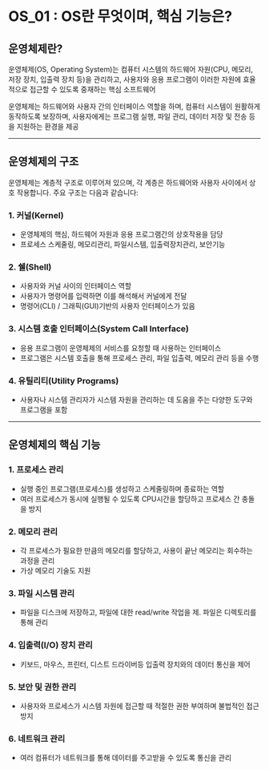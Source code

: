 # OS_01 : OS란 무엇이며, 핵심 기능은?

## **운영체제란?**

운영체제(OS, Operating System)는 컴퓨터 시스템의 하드웨어 자원(CPU, 메모리, 저장 장치, 입출력 장치 등)을 관리하고, 사용자와 응용 프로그램이 이러한 자원에 효율적으로 접근할 수 있도록 중재하는 핵심 소프트웨어

운영체제는 하드웨어와 사용자 간의 인터페이스 역할을 하며, 컴퓨터 시스템이 원활하게 동작하도록 보장하며, 사용자에게는 프로그램 실행, 파일 관리, 데이터 저장 및 전송 등을 지원하는 환경을 제공

---

## **운영체제의 구조**

운영체제는 계층적 구조로 이루어져 있으며, 각 계층은 하드웨어와 사용자 사이에서 상호 작용합니다. 주요 구조는 다음과 같습니다:

### **1. 커널(Kernel)**

- 운영체제의 핵심, 하드웨어 자원과 응용 프로그램간의 상호작용을 담당
- 프로세스 스케줄링, 메모리관리, 파일시스템, 입출력장치관리, 보안기능

### 2. 쉘(Shell)

- 사용자와 커널 사이의 인터페이스 역할
- 사용자가 명령어를 입력하면 이를 해석해서 커널에게 전달
- 명령어(CLI) / 그래픽(GUI)기반의 사용자 인터페이스가 있음

### 3. **시스템 호출 인터페이스(System Call Interface)**

- 응용 프로그램이 운영체제의 서비스를 요청할 때 사용하는 인터페이스
- 프로그램은 시스템 호출을 통해 프로세스 관리, 파일 입출력, 메모리 관리 등을 수행

### 4. **유틸리티(Utility Programs)**

- 사용자나 시스템 관리자가 시스템 자원을 관리하는 데 도움을 주는 다양한 도구와 프로그램을 포함

---

## 운영체제의 핵심 기능

### 1. 프로세스 관리

- 실행 중인 프로그램(프로세스)를 생성하고 스케줄링하며 종료하는 역할
- 여러 프로세스가 동시에 실행될 수 있도록 CPU시간을 할당하고 프로세스 간 충돌을 방지

### 2. 메모리 관리

- 각 프로세스가 필요한 만큼의 메모리를 할당하고, 사용이 끝난 메모리는 회수하는 과정을 관리
- 가상 메모리 기술도 지원

### 3. 파일 시스템 관리

- 파일을 디스크에 저장하고, 파일에 대한 read/write 작업을 제. 파일은 디렉토리를 통해 관리

### 4. 입출력(I/O) 장치 관리

- 키보드, 마우스, 프린터, 디스트 드라이버등 입출력 장치와의 데이터 통신을 제어

### 5. 보안 및 권한 관리

- 사용자와 프로세스가 시스템 자원에 접근할 때 적절한 권한 부여하며 불법적인 접근 방지

### 6. 네트워크 관리

- 여러 컴퓨터가 네트워크를 통해 데이터를 주고받을 수 있도록 통신을 관리

